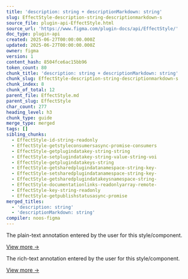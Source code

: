 ```yaml
---
title: 'description: string + descriptionMarkdown: string'
slug: EffectStyle-description-string-descriptionmarkdown-s
source_file: plugin-api-EffectStyle.html
source_url: 'https://www.figma.com/plugin-docs/api/EffectStyle/'
doc_type: plugin-api
created: 2025-06-27T00:00:00.000Z
updated: 2025-06-27T00:00:00.000Z
owner: figma
version: 1
content_hash: 8504fce6ac15bb96
token_count: 80
chunk_title: 'description: string + descriptionMarkdown: string'
chunk_slug: EffectStyle-description-string-descriptionmarkdown-s
chunk_index: 8
chunk_of_total: 12
parent_file: EffectStyle.md
parent_slug: EffectStyle
char_count: 277
heading_level: h3
chunk_type: guide
merge_type: merged
tags: []
sibling_chunks:
  - EffectStyle-id-string-readonly
  - EffectStyle-getstyleconsumersasync-promise-consumers
  - EffectStyle-getplugindatakey-string-string
  - EffectStyle-setplugindatakey-string-value-string-voi
  - EffectStyle-getplugindatakeys-string
  - EffectStyle-getsharedplugindatanamespace-string-key-
  - EffectStyle-setsharedplugindatanamespace-string-key-
  - EffectStyle-getsharedplugindatakeysnamespace-string-
  - EffectStyle-documentationlinks-readonlyarray-remote-
  - EffectStyle-key-string-readonly
  - EffectStyle-getpublishstatusasync-promise
merged_titles:
  - 'description: string'
  - 'descriptionMarkdown: string'
compiler: noos-figma
---
```


The plain-text annotation entered by the user for this style/component.

[View more →](/plugin-docs/api/properties/nodes-description/)

The rich-text annotation entered by the user for this style/component.

[View more →](/plugin-docs/api/properties/nodes-descriptionmarkdown/)
